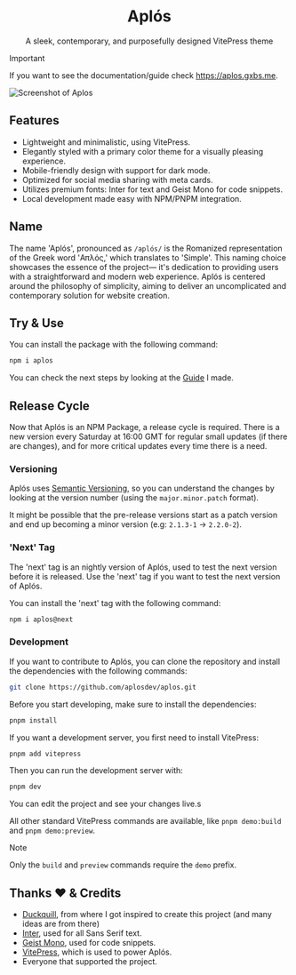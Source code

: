 <div align="center">
<h1>Aplós</h1>
  
A sleek, contemporary, and purposefully designed VitePress theme

</div>

> [!IMPORTANT]
If you want to see the documentation/guide check <https://aplos.gxbs.me>.

![Screenshot of Aplos](https://github.com/GabsEdits/aplos/assets/110247388/3c98f962-b560-442a-9f56-9b805156a272)

## Features

- Lightweight and minimalistic, using VitePress.
- Elegantly styled with a primary color theme for a visually pleasing experience.
- Mobile-friendly design with support for dark mode.
- Optimized for social media sharing with meta cards.
- Utilizes premium fonts: Inter for text and Geist Mono for code snippets.
- Local development made easy with NPM/PNPM integration.

## Name

The name 'Aplós', pronounced as `/aplós/` is the Romanized representation of the Greek word 'Απλός,' which translates to 'Simple'. This naming choice showcases the essence of the project— it's dedication to providing users with a straightforward and modern web experience. Aplós is centered around the philosophy of simplicity, aiming to deliver an uncomplicated and contemporary solution for website creation.

## Try & Use

You can install the package with the following command:

```bash
npm i aplos
```

You can check the next steps by looking at the [Guide](https://aplos.gxbs.me/guide/) I made.

## Release Cycle

Now that Aplós is an NPM Package, a release cycle is required. There is a new version every Saturday at 16:00 GMT for regular small updates (if there are changes), and for more critical updates every time there is a need.

### Versioning

Aplós uses [Semantic Versioning](https://semver.org/), so you can understand the changes by looking at the version number (using the `major.minor.patch` format).

It might be possible that the pre-release versions start as a patch version and end up becoming a minor version (e.g: `2.1.3-1` -> `2.2.0-2`).

### 'Next' Tag

The 'next' tag is an nightly version of Aplós, used to test the next version before it is released. Use the 'next' tag if you want to test the next version of Aplós.

You can install the 'next' tag with the following command:

```bash
npm i aplos@next
```

### Development

If you want to contribute to Aplós, you can clone the repository and install the dependencies with the following commands:

```bash
git clone https://github.com/aplosdev/aplos.git
```

Before you start developing, make sure to install the dependencies:

```bash
pnpm install
```

If you want a development server, you first need to install VitePress:

```bash
pnpm add vitepress
```

Then you can run the development server with:

```bash
pnpm dev
```

You can edit the project and see your changes live.s

All other standard VitePress commands are available, like `pnpm demo:build` and `pnpm demo:preview`.

> [!NOTE]
> Only the `build` and `preview` commands require the `demo` prefix.

## Thanks ❤ & Credits️

- [Duckquill](https://daudix.codeberg.page/duckquill), from where I got inspired to create this project (and many ideas are from there)
- [Inter](https://rsms.me/inter/), used for all Sans Serif text.
- [Geist Mono](https://vercel.com/font/), used for code snippets.
- [VitePress](https://vitepress.dev), which is used to power Aplós.
- Everyone that supported the project.
